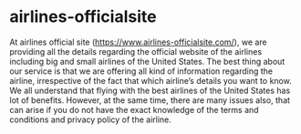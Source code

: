 # airlines-officialsite
At airlines official site (https://www.airlines-officialsite.com/), we are providing all the details regarding the official website of the airlines including big and small airlines of the United States. The best thing about our service is that we are offering all kind of information regarding the airline, irrespective of the fact that which airline’s details you want to know. We all understand that flying with the best airlines of the United States has lot of benefits. However, at the same time, there are many issues also, that can arise if you do not have the exact knowledge of the terms and conditions and privacy policy of the airline.
